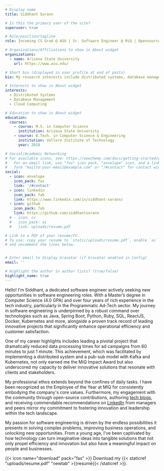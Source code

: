 ```yaml
---
# Display name
title: Siddhant Sorann

# Is this the primary user of the site?
superuser: true

# Role/position/tagline
role: Incoming CS Grad @ ASU | Sr. Software Engineer @ MiQ | Opensource | MiQ Impact Award Winner

# Organizations/Affiliations to show in About widget
organizations:
  - name: Arizona State University
    url: https://www.asu.edu/

# Short bio (displayed in user profile at end of posts)
bio: My research interests include distributed systems, database management and cloud computing.

# Interests to show in About widget
interests:
  - Distributed Systems
  - Database Management
  - Cloud Computing

# Education to show in About widget
education:
  courses:
    - course: M.S. in Computer Science
      institution: Arizona State University
    - course: B.Tech. in Computer Science & Engineering
      institution: Vellore Institute of Technology
      year: 2018

# Social/Academic Networking
# For available icons, see: https://wowchemy.com/docs/getting-started/page-builder/#icons
#   For an email link, use "fas" icon pack, "envelope" icon, and a link in the
#   form "mailto:your-email@example.com" or "/#contact" for contact widget.
social:
  - icon: envelope
    icon_pack: fas
    link: '/#contact'
  - icon: linkedin
    icon_pack: fab
    link: https://www.linkedin.com/in/siddhant-sorann/
  - icon: github
    icon_pack: fab
    link: https://github.com/siddhantsorann
  # - icon: cv
  #   icon_pack: ai
  #   link: uploads/resume.pdf

# Link to a PDF of your resume/CV.
# To use: copy your resume to `static/uploads/resume.pdf`, enable `ai` icons in `params.toml`,
# and uncomment the lines below.


# Enter email to display Gravatar (if Gravatar enabled in Config)
email: ''

# Highlight the author in author lists? (true/false)
highlight_name: true
---
```


Hello! I'm Siddhant, a dedicated software engineer actively seeking new opportunities in software engineering roles. With a Master’s degree in Computer Science (4.0 GPA) and over four years of rich experience in the tech industry, particularly in the Programmatic Ad-Tech sector. My journey in software engineering is underpinned by a robust command over technologies such as Java, Spring Boot, Python, Ruby, SQL, ReactJS, Docker, Kubernetes and more, alongside a proven track record of leading innovative projects that significantly enhance operational efficiency and customer satisfaction.

One of my career highlights includes leading a pivotal project that dramatically reduced data processing times for ad campaigns from 60 minutes to just 1 minute. This achievement, which was facilitated by implementing a distributed system and a pub-sub model with Kafka and Kubernetes, not only earned me the MiQ Impact Award but also underscored my capacity to deliver innovative solutions that resonate with clients and stakeholders.

My professional ethos extends beyond the confines of daily tasks. I have been recognized as the Employee of the Year at MIQ for consistently embodying the company's core values. Furthermore, my engagement with the community through open-source contributions, authoring [tech blogs](https://medium.com/@siddhant_47693), and receiving commendable recommendations on [LinkedIn](https://www.linkedin.com/in/siddhant-sorann/) from managers and peers mirror my commitment to fostering innovation and leadership within the tech landscape.

My passion for software engineering is driven by the endless possibilities it presents in solving complex problems, improving business operations, and unlocking new opportunities. From a young age, I've been captivated by how technology can turn imaginative ideas into tangible solutions that not only propel efficiency and innovation but also have a meaningful impact on people and businesses.

{{< icon name="download" pack="fas" >}} Download my {{< staticref "uploads/resume.pdf" "newtab" >}}resumé{{< /staticref >}}.
